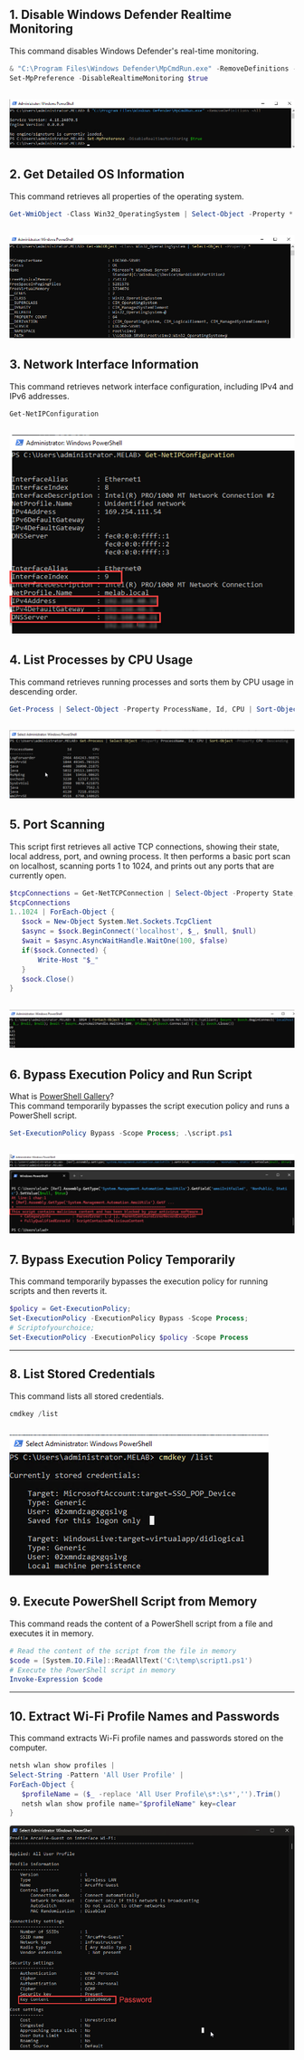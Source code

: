 ## 1. Disable Windows Defender Realtime Monitoring
This command disables Windows Defender's real-time monitoring.
```powershell
& "C:\Program Files\Windows Defender\MpCmdRun.exe" -RemoveDefinitions -All
Set-MpPreference -DisableRealtimeMonitoring $true
```
![Screenshot of disabling Windows Defender](./images/screenshot1.png)
---
## 2. Get Detailed OS Information
This command retrieves all properties of the operating system.
```powershell
Get-WmiObject -Class Win32_OperatingSystem | Select-Object -Property *
```
![Screenshot of Get-WmiObject command](./images/screenshot2.png)
---
## 3. Network Interface Information
This command retrieves network interface configuration, including IPv4 and IPv6 addresses.
```powershell
Get-NetIPConfiguration
```
![Screenshot of Network Interface Info](./images/screenshot3.png)
---
## 4. List Processes by CPU Usage
This command retrieves running processes and sorts them by CPU usage in descending order.
```powershell
Get-Process | Select-Object -Property ProcessName, Id, CPU | Sort-Object -Property CPU -Descending
```
![Screenshot of Get-Process command](./images/screenshot4.png)
---
## 5. Port Scanning
This script first retrieves all active TCP connections, showing their state, local address, port, and owning process.
It then performs a basic port scan on localhost, scanning ports 1 to 1024, and prints out any ports that are currently open.
```powershell
$tcpConnections = Get-NetTCPConnection | Select-Object -Property State, LocalAddress, LocalPort, OwningProcess
$tcpConnections
1..1024 | ForEach-Object {
   $sock = New-Object System.Net.Sockets.TcpClient
   $async = $sock.BeginConnect('localhost', $_, $null, $null)
   $wait = $async.AsyncWaitHandle.WaitOne(100, $false)
   if($sock.Connected) {
       Write-Host "$_"
   }
   $sock.Close()
}
```
![Screenshot of Port Scanning](./images/screenshot5.png)
---
## 6. Bypass Execution Policy and Run Script
What is [PowerShell Gallery](https://www.powershellgallery.com/)? </br>
This command temporarily bypasses the script execution policy and runs a PowerShell script.
```powershell
Set-ExecutionPolicy Bypass -Scope Process; .\script.ps1
```
![Screenshot of Bypass Execution Policy and Run Script](./images/screenshot6_1.png)
![Screenshot of Bypass Execution Policy and Run Script](./images/screenshot6_2.png)
---
## 7. Bypass Execution Policy Temporarily
This command temporarily bypasses the execution policy for running scripts and then reverts it.
```powershell
$policy = Get-ExecutionPolicy;
Set-ExecutionPolicy -ExecutionPolicy Bypass -Scope Process;
# Scriptofyourchoice;
Set-ExecutionPolicy -ExecutionPolicy $policy -Scope Process
```
---
## 8. List Stored Credentials
This command lists all stored credentials.
```powershell
cmdkey /list
```
![Screenshot of List Stored Credentials](./images/screenshot8.png)
---
## 9. Execute PowerShell Script from Memory
This command reads the content of a PowerShell script from a file and executes it in memory.
```powershell
# Read the content of the script from the file in memory
$code = [System.IO.File]::ReadAllText('C:\temp\script1.ps1')
# Execute the PowerShell script in memory
Invoke-Expression $code
```
---
## 10. Extract Wi-Fi Profile Names and Passwords
This command extracts Wi-Fi profile names and passwords stored on the computer.
```powershell
netsh wlan show profiles |
Select-String -Pattern 'All User Profile' |
ForEach-Object {
   $profileName = ($_ -replace 'All User Profile\s*:\s*','').Trim()
   netsh wlan show profile name="$profileName" key=clear
}
```
![Screenshot of Extract Wi-Fi Profile Names and Passwords](./images/screenshot10.png)

